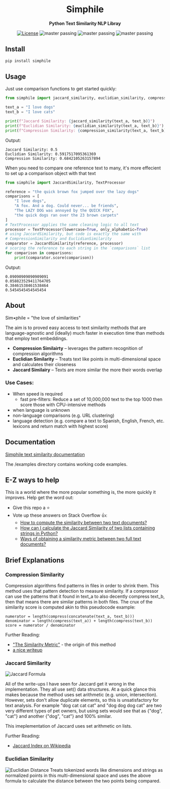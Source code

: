 <div align="center">

# Simphile
**Python Text Similarity NLP Libray**

[![License](https://img.shields.io/github/license/brianrisk/simphile)](https://opensource.org/licenses/MIT)
![master passing](https://github.com/brianrisk/simphile/actions/workflows/tests.yml/badge.svg?branch=master)
![master passing](https://github.com/brianrisk/simphile/actions/workflows/publish_package.yml/badge.svg?branch=master)
![master passing](https://github.com/brianrisk/simphile/actions/workflows/publish_docs.yml/badge.svg?branch=master)

</div>

## Install
```bash
pip install simphile
```

## Usage
Just use comparison functions to get started quickly:
```python
from simphile import jaccard_similarity, euclidian_similarity, compression_similarity

text_a = "I love dogs"
text_b = "I love cats"

print(f"Jaccard Similarity: {jaccard_similarity(text_a, text_b)}")
print(f"Euclidian Similarity: {euclidian_similarity(text_a, text_b)}")
print(f"Compression Similarity: {compression_similarity(text_a, text_b)}")
```
Output:
```
Jaccard Similarity: 0.5
Euclidian Similarity: 0.5917517095361369
Compression Similarity: 0.6842105263157894
```

When you need to compare one reference text to many, it's more effecient to
set up a comparison object with that text

```python
from simphile import JaccardSimilarity, TextProcessor

reference = "the quick brown fox jumped over the lazy dogs"
comparisons = [
    "I love dogs",
    "A fox. And a dog. Could never... be friends",
    "The LAZY DOG was annoyed by the QUICK FOX",
    "the quick dogs ran over the 23 brown carpets"
]
# TextProcessor applies the same cleaning logic to all text
processor = TextProcessor(lowercase=True, only_alphabetic=True)
# using JaccardSimilarity, but code is exactly the same with 
# CompressionSimilarity and EuclidianSimilarity
comparator = JaccardSimilarity(reference, processor)
# scoring the reference to each string in the `comparisons` list
for comparison in comparisons:
    print(comparator.score(comparison))
```
Output:
```
0.09090909090909091
0.058823529411764705
0.38461538461538464
0.5454545454545454
```


## About
Sim•phile = "the love of similarities"

The aim is to proved easy access to text similarity methods that are language-agnostic and (ideally) much 
faster in execution time than methods that employ text embeddings.

* **Compression Similairty** – leverages the pattern recognition of compression algorithms
* **Euclidian Similarity** – Treats text like points in multi-dimensional space and calculates their closeness
* **Jaccard Similairy** – Texts are more similar the more their words overlap

### Use Cases:
* When speed is required
  * fast pre-filters:  Reduce a set of 10,000,000 text to the top 1000 then score those with CPU-intensive methods
* when language is unknown
* non-language comparisons (e.g. URL clustering)
* language detection (e.g. compare a text to Spanish, English, French, etc. lexicons and return match with highest score)

## Documentation
[Simphile text similarity documentation](https://brianrisk.github.io/simphile/index.html)

The /examples directory contains working code examples.

## E-Z ways to help
This is a world where the more popular something is, the more quickly it improves.  Help get the word out:
* Give this repo a ⭐️
* Vote up these answers on Stack Overflow 👍:
  * [How to compute the similarity between two text documents?](https://stackoverflow.com/a/73908280/2595659)
  * [How can I calculate the Jaccard Similarity of two lists containing strings in Python?](https://stackoverflow.com/a/73873869/2595659)
  * [Ways of obtaining a similarity metric between two full text documents?](https://stackoverflow.com/a/73908547/2595659)


## Brief Explanations

### Compression Similarity
Compression algorithms find patterns in files in order to shrink them.
This method uses that pattern detection to measure similarity. If a compressor can use
the patterns that it found in text_a to also decently compress text_b, then that means
there are similar patterns in both files.  The crux of the similarity score is computed
akin to this pseudocode example:

```
numerator = length(compress(concatenate(text_a, text_b)))
denominator = length(compress(text_a)) + length(compress(text_b))
score = numerator / denominator
```

Further Reading:
* ["The Similarity Metric"](https://ieeexplore.ieee.org/abstract/document/1362909) - the origin of this method
* [a nice writeup](https://maxhalford.github.io/blog/text-classification-by-compression/)

### Jaccard Similarity
![Jaccard Formula](https://wikimedia.org/api/rest_v1/media/math/render/svg/eaef5aa86949f49e7dc6b9c8c3dd8b233332c9e7)

All of the write-ups I have seen for Jaccard get it wrong in the implementation.  They all use set() data structures.
At a quick glance this makes because the method uses set arithmetic (e.g. union, intersection).  However, sets don't allow duplicate elements,
so this is unsatisfactory for text analysis.  For example "dog cat cat cat" and "dog dog dog cat" are two very different
types of pet owners, but using sets would see that as {"dog", "cat"} and another {"dog", "cat"} and 100% similar.

This imeplementation of Jaccard uses set arithmetic on lists.

Further Reading:
* [Jaccard Index on Wikipedia](https://en.wikipedia.org/wiki/Jaccard_index)


### Euclidian Similarity
![Euclidian Distance](https://www.gstatic.com/education/formulas2/472522532/en/euclidean_distance.svg)
Treats tokenized words like dimensions and strings as normalized
points in this multi-dimensional space and uses the above formula
to calculate the distance between the two points being compared.



